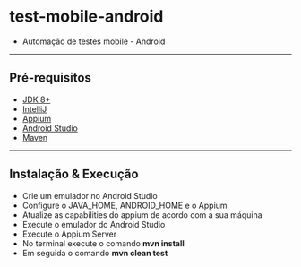 ﻿# test-mobile-android

- Automação de testes mobile - Android
---
## Pré-requisitos

- [JDK 8+](https://www.oracle.com/java/technologies/javase-downloads.html)
- [IntelliJ](https://www.jetbrains.com/idea/download/)
- [Appium](https://appium.io/)
- [Android Studio](https://developer.android.com/studio)
- [Maven](https://maven.apache.org/)
---

## Instalação & Execução
- Crie um emulador no Android Studio
- Configure o JAVA_HOME, ANDROID_HOME e o Appium
- Atualize as capabilities do appium de acordo com a sua máquina
- Execute o emulador do Android Studio
- Execute o Appium Server
- No terminal execute o comando <b>mvn install</b>
- Em seguida o comando <b>mvn clean test</b>
